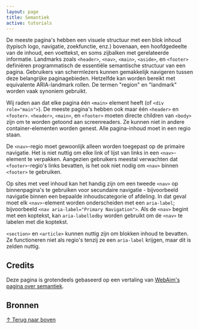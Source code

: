 ```yaml
---
layout: page
title: Semantiek
active: tutorials
---
```


De meeste pagina's hebben een visuele structuur met een blok inhoud (typisch logo, navigatie, zoekfunctie, enz.) bovenaan, een hoofdgedeelte van de inhoud, een voettekst, en soms zijbalken met gerelateerde informatie. Landmarks zoals `<header>`, `<nav>`, `<main>`, `<aside>`, en `<footer>` definiëren programmatisch de essentiële semantische structuur van een pagina. Gebruikers van schermlezers kunnen gemakkelijk navigeren tussen deze belangrijke paginagebieden. Hetzelfde kan worden bereikt met equivalente ARIA-landmark rollen. De termen "region" en "landmark" worden vaak synoniem gebruikt.

Wij raden aan dat elke pagina één `<main>` element heeft (of `<div role="main">`). De meeste pagina's hebben ook maar één `<header>` en `<footer>`. `<header>`, `<main>`, en `<footer>` moeten directe children van `<body>` zijn om te worden getoond aan screenreaders. Ze kunnen niet in andere container-elementen worden genest. Alle pagina-inhoud moet in een regio staan.

De `<nav>`-regio moet gewoonlijk alleen worden toegepast op de primaire navigatie. Het is niet nuttig om elke link of lijst van links in een `<nav>`-element te verpakken. Aangezien gebruikers meestal verwachten dat `<footer>`-regio's links bevatten, is het ook niet nodig om `<nav>` binnen `<footer>` te gebruiken.

Op sites met veel inhoud kan het handig zijn om een tweede `<nav>` op binnenpagina's te gebruiken voor secundaire navigatie - bijvoorbeeld navigatie binnen een bepaalde inhoudscategorie of afdeling. In dat geval moet elk `<nav>`-element worden onderscheiden met een `aria-label`; bijvoorbeeld `<nav aria-label="Primary Navigation">`. Als de `<nav>` begint met een koptekst, kan `aria-labelledby` worden gebruikt om de `<nav>` te labelen met die koptekst.

`<section>` en `<article>` kunnen nuttig zijn om blokken inhoud te bevatten. Ze functioneren niet als regio's tenzij ze een `aria-label` krijgen, maar dit is zelden nuttig.

## Credits

Deze pagina is grotendeels gebaseerd op een vertaling van <a href="https://webaim.org/techniques/javascript/">WebAim's pagina over semantiek</a>.

## Bronnen

<p class="toplink">
  <a href="#top" title="Terug naar boven">&uarr; Terug naar boven</a>
</p>